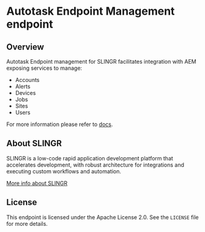 # Autotask Endpoint Management endpoint

## Overview

Autotask Endpoint management for SLINGR facilitates integration with AEM exposing services to manage:
- Accounts
- Alerts
- Devices
- Jobs
- Sites
- Users

For more information please refer to [docs](https://slingr-stack.github.io/platform/endpoints_autotask_endpoint_management.html).

## About SLINGR

SLINGR is a low-code rapid application development platform that accelerates development, with robust architecture for integrations and executing custom workflows and automation.

[More info about SLINGR](https://slingr.io)

## License

This endpoint is licensed under the Apache License 2.0. See the `LICENSE` file for more details.




